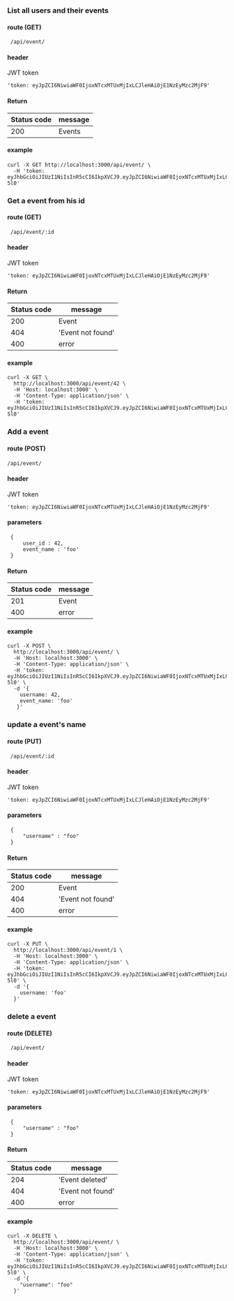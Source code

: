  
### List all users and their events
 
 
#### route (GET)
     /api/event/
     
#### header
 JWT token
 
    'token: eyJpZCI6NiwiaWF0IjoxNTcxMTUxMjIxLCJleHAiOjE1NzEyMzc2MjF9'
 
 
#### Return 
     
 | Status code 	| message                            	|
 |-------------	|------------------------------------	|
 | 200         	| Events                                |
     
 
#### example
 
```
curl -X GET http://localhost:3000/api/event/ \
  -H 'token: eyJhbGciOiJIUzI1NiIsInR5cCI6IkpXVCJ9.eyJpZCI6NiwiaWF0IjoxNTcxMTUxMjIxLCJleHAiOjE1NzEyMzc2MjF9.46h6B23lSofOtpf28wEKPI3DXLyzC__bCxMfbkT-5l0'
```

### Get a event from his id
 
 
#### route (GET)
     /api/event/:id
     
#### header
 JWT token
 
    'token: eyJpZCI6NiwiaWF0IjoxNTcxMTUxMjIxLCJleHAiOjE1NzEyMzc2MjF9'
 

 
#### Return 
     
 | Status code 	| message                            	|
 |-------------	|------------------------------------	|
 | 200         	| Event                                 |
 | 404         	| 'Event not found'                     |
 | 400         	| error                                 |
     
 
#### example
 
```
curl -X GET \ 
  http://localhost:3000/api/event/42 \
  -H 'Host: localhost:3000' \
  -H 'Content-Type: application/json' \
  -H 'token: eyJhbGciOiJIUzI1NiIsInR5cCI6IkpXVCJ9.eyJpZCI6NiwiaWF0IjoxNTcxMTUxMjIxLCJleHAiOjE1NzEyMzc2MjF9.46h6B23lSofOtpf28wEKPI3DXLyzC__bCxMfbkT-5l0'
```


### Add a event
 
 
#### route (POST)
    /api/event/
     
#### header
 JWT token
 
    'token: eyJpZCI6NiwiaWF0IjoxNTcxMTUxMjIxLCJleHAiOjE1NzEyMzc2MjF9'
 
#### parameters
 
     {
         user_id : 42,
         event_name : 'foo'
     }
 
 
#### Return 
     
 | Status code 	| message                            	|
 |-------------	|------------------------------------	|
 | 201         	| Event                                 |
 | 400         	| error                                 |
     
 
#### example
 
```
curl -X POST \
  http://localhost:3000/api/event/ \
  -H 'Host: localhost:3000' \
  -H 'Content-Type: application/json' \
  -H 'token: eyJhbGciOiJIUzI1NiIsInR5cCI6IkpXVCJ9.eyJpZCI6NiwiaWF0IjoxNTcxMTUxMjIxLCJleHAiOjE1NzEyMzc2MjF9.46h6B23lSofOtpf28wEKPI3DXLyzC__bCxMfbkT-5l0' \
  -d '{
    username: 42,
    event_name: 'foo'
   }'
```


### update a event's name
 
 
#### route  (PUT)
     /api/event/:id
     
#### header
 JWT token
 
    'token: eyJpZCI6NiwiaWF0IjoxNTcxMTUxMjIxLCJleHAiOjE1NzEyMzc2MjF9'
 
#### parameters
 
     {
         "username" : "foo"
     }
 
 
#### Return 
     
 | Status code 	| message                            	|
 |-------------	|------------------------------------	|
 | 200         	| Event                                 |
 | 404         	| 'Event not found'                     |
 | 400         	| error                                 |
     
 
#### example
 
```
curl -X PUT \ 
  http://localhost:3000/api/event/1 \
  -H 'Host: localhost:3000' \
  -H 'Content-Type: application/json' \
  -H 'token: eyJhbGciOiJIUzI1NiIsInR5cCI6IkpXVCJ9.eyJpZCI6NiwiaWF0IjoxNTcxMTUxMjIxLCJleHAiOjE1NzEyMzc2MjF9.46h6B23lSofOtpf28wEKPI3DXLyzC__bCxMfbkT-5l0' \ 
  -d '{
   	username: 'foo'
  }'
```


### delete a event
 
 
#### route  (DELETE)
     /api/event/
     
#### header
 JWT token
 
    'token: eyJpZCI6NiwiaWF0IjoxNTcxMTUxMjIxLCJleHAiOjE1NzEyMzc2MjF9'
 
#### parameters
 
     {
         "username" : "foo"
     }
 
 
#### Return 
     
 | Status code 	| message                            	|
 |-------------	|------------------------------------	|
 | 204         	| 'Event deleted'                       |
 | 404         	| 'Event not found'                     |
 | 400         	| error                                 |
     
 
#### example
 
```
curl -X DELETE \ 
  http://localhost:3000/api/event/ \
  -H 'Host: localhost:3000' \
  -H 'Content-Type: application/json' \
  -H 'token: eyJhbGciOiJIUzI1NiIsInR5cCI6IkpXVCJ9.eyJpZCI6NiwiaWF0IjoxNTcxMTUxMjIxLCJleHAiOjE1NzEyMzc2MjF9.46h6B23lSofOtpf28wEKPI3DXLyzC__bCxMfbkT-5l0' \ 
  -d '{
   	"username": "foo"
  }'
```